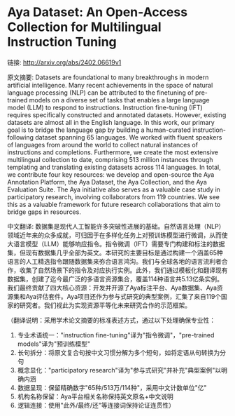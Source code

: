 # Aya Dataset: An Open-Access Collection for Multilingual Instruction Tuning

链接: http://arxiv.org/abs/2402.06619v1

原文摘要:
Datasets are foundational to many breakthroughs in modern artificial
intelligence. Many recent achievements in the space of natural language
processing (NLP) can be attributed to the finetuning of pre-trained models on a
diverse set of tasks that enables a large language model (LLM) to respond to
instructions. Instruction fine-tuning (IFT) requires specifically constructed
and annotated datasets. However, existing datasets are almost all in the
English language. In this work, our primary goal is to bridge the language gap
by building a human-curated instruction-following dataset spanning 65
languages. We worked with fluent speakers of languages from around the world to
collect natural instances of instructions and completions. Furthermore, we
create the most extensive multilingual collection to date, comprising 513
million instances through templating and translating existing datasets across
114 languages. In total, we contribute four key resources: we develop and
open-source the Aya Annotation Platform, the Aya Dataset, the Aya Collection,
and the Aya Evaluation Suite. The Aya initiative also serves as a valuable case
study in participatory research, involving collaborators from 119 countries. We
see this as a valuable framework for future research collaborations that aim to
bridge gaps in resources.

中文翻译:
数据集是现代人工智能许多突破性进展的基础。自然语言处理（NLP）领域近年来的众多成就，可归因于在多样化任务上对预训练模型进行微调，从而使大语言模型（LLM）能够响应指令。指令微调（IFT）需要专门构建和标注的数据集，但现有数据集几乎全部为英文。本研究的主要目标是通过构建一个涵盖65种语言的人工精选指令跟随数据集来弥合语言鸿沟。我们与全球各地的语言流利者合作，收集了自然场景下的指令及对应执行实例。此外，我们通过模板化和翻译现有数据集，创建了迄今最广泛的多语言资源集合，覆盖114种语言共5.13亿条实例。我们最终贡献了四大核心资源：开发并开源了Aya标注平台、Aya数据集、Aya资源集和Aya评估套件。Aya项目还作为参与式研究的典型案例，汇集了来自119个国家的研究者。我们视此为实现资源平等化未来研究合作的示范框架。

（翻译说明：采用学术论文摘要的标准表述方式，通过以下处理确保专业性：
1. 专业术语统一："instruction fine-tuning"译为"指令微调"，"pre-trained models"译为"预训练模型"
2. 长句拆分：将原文复合句按中文习惯分解为多个短句，如将定语从句转换为分句
3. 概念显化："participatory research"译为"参与式研究"并补充"典型案例"以明确内涵
4. 数据呈现：保留精确数字"65种/513万/114种"，采用中文计数单位"亿"
5. 机构名称保留：Aya平台相关名称保持英文原名+中文说明
6. 逻辑连接：使用"此外/最终/还"等连接词保持论证连贯性）
